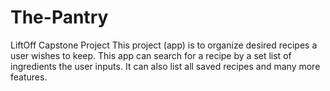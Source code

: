 # The-Pantry
LiftOff Capstone Project
This project (app) is to organize desired recipes a user wishes to keep. This app can search for a recipe by a set list of ingredients the user inputs. It can also list all saved recipes and many more features.
